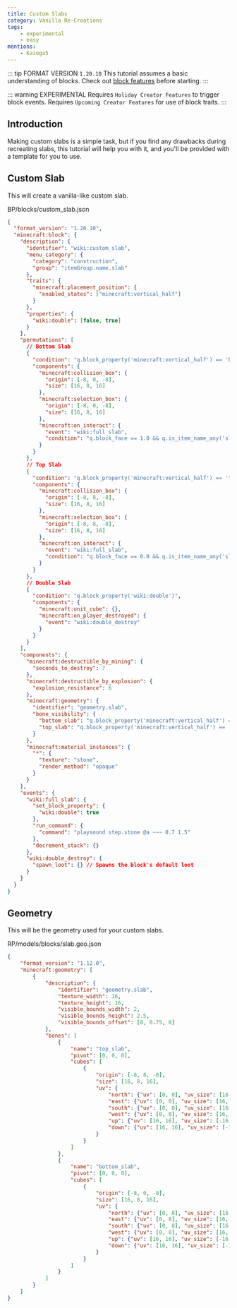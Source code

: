 ```yaml
---
title: Custom Slabs
category: Vanilla Re-Creations
tags:
    - experimental
    - easy
mentions:
    - Kaioga5
---
```


::: tip FORMAT VERSION `1.20.10`
This tutorial assumes a basic understanding of blocks.
Check out [block features](/blocks/blocks-stable) before starting.
:::

::: warning EXPERIMENTAL
Requires `Holiday Creator Features` to trigger block events.
Requires `Upcoming Creator Features` for use of block traits.
:::

## Introduction
Making custom slabs is a simple task, but if you find any drawbacks during recreating slabs, this tutorial will help you with it, and you'll be provided with a template for you to use.

## Custom Slab
This will create a vanilla-like custom slab.

<CodeHeader>BP/blocks/custom_slab.json</CodeHeader>

```json
{
  "format_version": "1.20.10",
  "minecraft:block": {
    "description": {
      "identifier": "wiki:custom_slab",
      "menu_category": {
        "category": "construction",
        "group": "itemGroup.name.slab"
      },
      "traits": {
        "minecraft:placement_position": {
          "enabled_states": ["minecraft:vertical_half"]
        }
      },
      "properties": {
        "wiki:double": [false, true]
      }
    },
    "permutations": [
      // Bottom Slab
      {
        "condition": "q.block_property('minecraft:vertical_half') == 'bottom' && !q.block_property('wiki:double')",
        "components": {
          "minecraft:collision_box": {
            "origin": [-8, 0, -8],
            "size": [16, 8, 16]
          },
          "minecraft:selection_box": {
            "origin": [-8, 0, -8],
            "size": [16, 8, 16]
          },
          "minecraft:on_interact": {
            "event": "wiki:full_slab",
            "condition": "q.block_face == 1.0 && q.is_item_name_any('slot.weapon.mainhand','wiki:custom_slab')"
          }
        }
      },
      // Top Slab
      {
        "condition": "q.block_property('minecraft:vertical_half') == 'top' && !q.block_property('wiki:double')",
        "components": {
          "minecraft:collision_box": {
            "origin": [-8, 8, -8],
            "size": [16, 8, 16]
          },
          "minecraft:selection_box": {
            "origin": [-8, 8, -8],
            "size": [16, 8, 16]
          },
          "minecraft:on_interact": {
            "event": "wiki:full_slab",
            "condition": "q.block_face == 0.0 && q.is_item_name_any('slot.weapon.mainhand','wiki:custom_slab')"
          }
        }
      },
      // Double Slab
      {
        "condition": "q.block_property('wiki:double')",
        "components": {
          "minecraft:unit_cube": {},
          "minecraft:on_player_destroyed": {
            "event": "wiki:double_destroy"
          }
        }
      }
    ],
    "components": {
      "minecraft:destructible_by_mining": {
        "seconds_to_destroy": 7
      },
      "minecraft:destructible_by_explosion": {
        "explosion_resistance": 6
      },
      "minecraft:geometry": {
        "identifier": "geometry.slab",
        "bone_visibility": {
          "bottom_slab": "q.block_property('minecraft:vertical_half') == 'bottom'",
          "top_slab": "q.block_property('minecraft:vertical_half') == 'top'"
        }
      },
      "minecraft:material_instances": {
        "*": {
          "texture": "stone",
          "render_method": "opaque"
        }
      }
    },
    "events": {
      "wiki:full_slab": {
        "set_block_property": {
          "wiki:double": true
        },
        "run_command": {
          "command": "playsound step.stone @a ~~~ 0.7 1.5"
        },
        "decrement_stack": {}
      },
      "wiki:double_destroy": {
        "spawn_loot": {} // Spawns the block's default loot
      }
    }
  }
}
```

## Geometry
This will be the geometry used for your custom slabs.

<Spoiler title="Geometry JSON">
  
<CodeHeader>RP/models/blocks/slab.geo.json</CodeHeader>
```json
{
	"format_version": "1.12.0",
	"minecraft:geometry": [
		{
			"description": {
				"identifier": "geometry.slab",
				"texture_width": 16,
				"texture_height": 16,
				"visible_bounds_width": 2,
				"visible_bounds_height": 2.5,
				"visible_bounds_offset": [0, 0.75, 0]
			},
			"bones": [
				{
					"name": "top_slab",
					"pivot": [0, 0, 0],
					"cubes": [
						{
							"origin": [-8, 8, -8],
							"size": [16, 8, 16],
							"uv": {
								"north": {"uv": [0, 0], "uv_size": [16, 8]},
								"east": {"uv": [0, 0], "uv_size": [16, 8]},
								"south": {"uv": [0, 0], "uv_size": [16, 8]},
								"west": {"uv": [0, 0], "uv_size": [16, 8]},
								"up": {"uv": [16, 16], "uv_size": [-16, -16]},
								"down": {"uv": [16, 16], "uv_size": [-16, -16]}
							}
						}
					]
				},
				{
					"name": "bottom_slab",
					"pivot": [0, 0, 0],
					"cubes": [
						{
							"origin": [-8, 0, -8],
							"size": [16, 8, 16],
							"uv": {
								"north": {"uv": [0, 8], "uv_size": [16, 8]},
								"east": {"uv": [0, 8], "uv_size": [16, 8]},
								"south": {"uv": [0, 8], "uv_size": [16, 8]},
								"west": {"uv": [0, 8], "uv_size": [16, 8]},
								"up": {"uv": [16, 16], "uv_size": [-16, -16]},
								"down": {"uv": [16, 16], "uv_size": [-16, -16]}
							}
						}
					]
				}
			]
		}
	]
}
```

</Spoiler>
